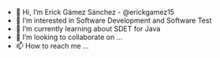 - 👋 Hi, I’m Erick Gámez Sánchez - @erickgamez15
- 👀 I’m interested in Software Development and Software Test
- 🌱 I’m currently learning about SDET for Java
- 💞️ I’m looking to collaborate on ...
- 📫 How to reach me ...

<!---
erickgamez15/erickgamez15 is a ✨ special ✨ repository because its `README.md` (this file) appears on your GitHub profile.
You can click the Preview link to take a look at your changes.
--->
